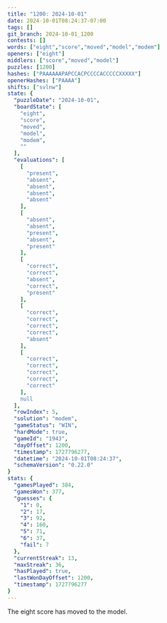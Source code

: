 ```yaml
---
title: "1200: 2024-10-01"
date: 2024-10-01T08:24:37-07:00
tags: []
git_branch: 2024-10-01_1200
contests: []
words: ["eight","score","moved","model","modem"]
openers: ["eight"]
middlers: ["score","moved","model"]
puzzles: [1200]
hashes: ["PAAAAAAPAPCCACPCCCCACCCCCXXXXX"]
openerHashes: ["PAAAA"]
shifts: ["svlnw"]
state: {
  "puzzleDate": "2024-10-01",
  "boardState": [
    "eight",
    "score",
    "moved",
    "model",
    "modem",
    ""
  ],
  "evaluations": [
    [
      "present",
      "absent",
      "absent",
      "absent",
      "absent"
    ],
    [
      "absent",
      "absent",
      "present",
      "absent",
      "present"
    ],
    [
      "correct",
      "correct",
      "absent",
      "correct",
      "present"
    ],
    [
      "correct",
      "correct",
      "correct",
      "correct",
      "absent"
    ],
    [
      "correct",
      "correct",
      "correct",
      "correct",
      "correct"
    ],
    null
  ],
  "rowIndex": 5,
  "solution": "modem",
  "gameStatus": "WIN",
  "hardMode": true,
  "gameId": "1943",
  "dayOffset": 1200,
  "timestamp": 1727796277,
  "datetime": "2024-10-01T08:24:37",
  "schemaVersion": "0.22.0"
}
stats: {
  "gamesPlayed": 384,
  "gamesWon": 377,
  "guesses": {
    "1": 0,
    "2": 17,
    "3": 92,
    "4": 160,
    "5": 71,
    "6": 37,
    "fail": 7
  },
  "currentStreak": 13,
  "maxStreak": 36,
  "hasPlayed": true,
  "lastWonDayOffset": 1200,
  "timestamp": 1727796277
}
---
```

<!-- more -->
The eight score has moved to the model.
